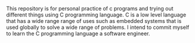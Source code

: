 This repository is for personal practice of c programs and trying out different things using C programming language.
C is a low level language that has a wide range range of uses such as embedded systems that is used globally to solve a wide range of problems.
I intend to commit myself to learn the C programming language a software engineer.
